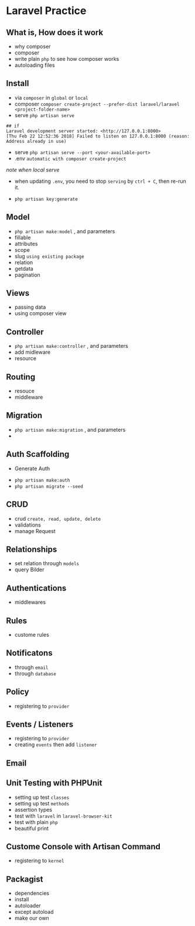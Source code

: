 # Laravel Practice

## What is, How does it work
- why composer
- composer
- write plain `php` to see how composer works
- autoloading files

## Install
- via `composer` in  `global` or `local`
- composer `composer create-project --prefer-dist laravel/laravel <project-folder-name>`
- serve `php artisan serve`
```
## if
Laravel development server started: <http://127.0.0.1:8000>
[Thu Feb 22 12:52:36 2018] Failed to listen on 127.0.0.1:8000 (reason: Address already in use)
```
- serve `php artisan serve --port <your-available-port>`
- .env `automatic with composer create-project`

*note when local serve*
- when updating `.env`, you need to stop `serving` by `ctrl + C`, then re-run it.

- `php artisan key:generate`
## Model
- `php artisan make:model` , and parameters
- fillable
- attributes
- scope
- slug `using existing package`
- relation
- getdata
- pagination

## Views
- passing data
- using composer view 

## Controller
- `php artisan make:controller` , and parameters
- add midleware
- resource

## Routing
- resouce
- middleware

## Migration
- `php artisan make:migration` , and parameters
- 

## Auth Scaffolding 
* Generate Auth
- `php artisan make:auth`
- `php artisan migrate --seed`



## CRUD
- crud `create, read, update, delete`
- validations
- manage Request

## Relationships
- set relation through `models`
- query Bilder

## Authentications
- middlewares

## Rules
- custome rules

## Notificatons
- through `email`
- through `database`

## Policy
- registering to `provider`

## Events / Listeners
- registering to `provider`
- creating `events` then add `listener`

## Email

## Unit Testing with PHPUnit
- setting up test `classes`
- setting up test `methods`
- assertion types
- test with `laravel` in `laravel-browser-kit`
- test with plain `php`
- beautiful print

## Custome Console with Artisan Command
- registering to `kernel`

## Packagist
- dependencies
- install
- autoloader
- except autoload
- make our own
